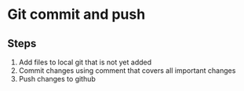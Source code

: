 # Git commit and push

## Steps
1. Add files to local git that is not yet added
2. Commit changes using comment that covers all important changes
3. Push changes to github
